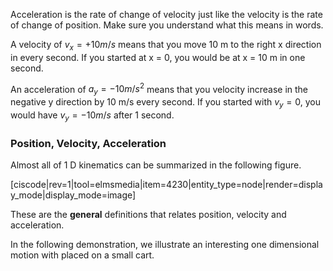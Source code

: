 Acceleration is the rate of change of velocity just like the velocity is the rate of change of position. Make sure you understand what this means in words.

A velocity of $v_x = +10 m/s$ means that you move 10 m to the right x direction in every second. If you started at x = 0, you would be at x = 10 m in one second. 

An acceleration of $a_y = -10 m/s^2$ means that you velocity increase in the negative y direction by 10 m/s every second. If you started with $v_y = 0$, you would have $v_y = -10 m/s$ after 1 second.

### Position, Velocity, Acceleration

Almost all of 1 D kinematics can be summarized in the following figure. 

[ciscode|rev=1|tool=elmsmedia|item=4230|entity_type=node|render=display_mode|display_mode=image]

These are the **general** definitions that relates position, velocity and acceleration. 

In the following demonstration, we illustrate an interesting one dimensional motion with placed on a small cart.